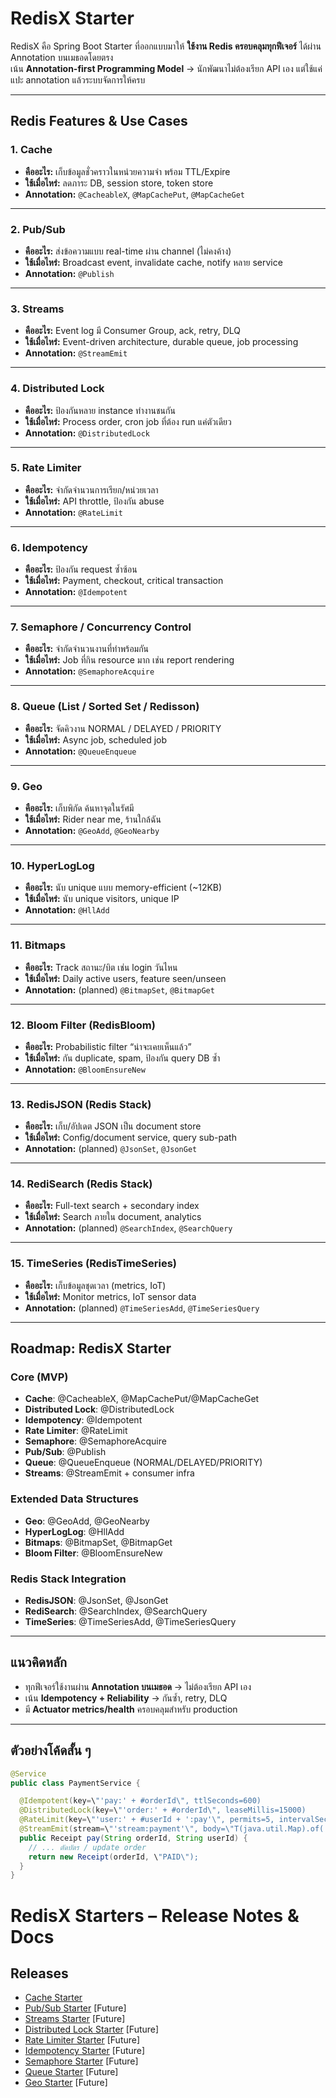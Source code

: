 # RedisX Starter

RedisX คือ Spring Boot Starter ที่ออกแบบมาให้ **ใช้งาน Redis ครอบคลุมทุกฟีเจอร์** ได้ผ่าน Annotation บนเมธอดโดยตรง  
เน้น **Annotation-first Programming Model** → นักพัฒนาไม่ต้องเรียก API เอง แต่ใช้แค่แปะ annotation แล้วระบบจัดการให้ครบ

---

## Redis Features & Use Cases

### 1. Cache
- **คืออะไร:** เก็บข้อมูลชั่วคราวในหน่วยความจำ พร้อม TTL/Expire
- **ใช้เมื่อไหร่:** ลดภาระ DB, session store, token store
- **Annotation:** `@CacheableX`, `@MapCachePut`, `@MapCacheGet`

---

### 2. Pub/Sub
- **คืออะไร:** ส่งข้อความแบบ real-time ผ่าน channel (ไม่คงค้าง)
- **ใช้เมื่อไหร่:** Broadcast event, invalidate cache, notify หลาย service
- **Annotation:** `@Publish`

---

### 3. Streams
- **คืออะไร:** Event log มี Consumer Group, ack, retry, DLQ
- **ใช้เมื่อไหร่:** Event-driven architecture, durable queue, job processing
- **Annotation:** `@StreamEmit`

---

### 4. Distributed Lock
- **คืออะไร:** ป้องกันหลาย instance ทำงานชนกัน
- **ใช้เมื่อไหร่:** Process order, cron job ที่ต้อง run แค่ตัวเดียว
- **Annotation:** `@DistributedLock`

---

### 5. Rate Limiter
- **คืออะไร:** จำกัดจำนวนการเรียก/หน่วยเวลา
- **ใช้เมื่อไหร่:** API throttle, ป้องกัน abuse
- **Annotation:** `@RateLimit`

---

### 6. Idempotency
- **คืออะไร:** ป้องกัน request ซ้ำซ้อน
- **ใช้เมื่อไหร่:** Payment, checkout, critical transaction
- **Annotation:** `@Idempotent`

---

### 7. Semaphore / Concurrency Control
- **คืออะไร:** จำกัดจำนวนงานที่ทำพร้อมกัน
- **ใช้เมื่อไหร่:** Job ที่กิน resource มาก เช่น report rendering
- **Annotation:** `@SemaphoreAcquire`

---

### 8. Queue (List / Sorted Set / Redisson)
- **คืออะไร:** จัดคิวงาน NORMAL / DELAYED / PRIORITY
- **ใช้เมื่อไหร่:** Async job, scheduled job
- **Annotation:** `@QueueEnqueue`

---

### 9. Geo
- **คืออะไร:** เก็บพิกัด ค้นหาจุดในรัศมี
- **ใช้เมื่อไหร่:** Rider near me, ร้านใกล้ฉัน
- **Annotation:** `@GeoAdd`, `@GeoNearby`

---

### 10. HyperLogLog
- **คืออะไร:** นับ unique แบบ memory-efficient (~12KB)
- **ใช้เมื่อไหร่:** นับ unique visitors, unique IP
- **Annotation:** `@HllAdd`

---

### 11. Bitmaps
- **คืออะไร:** Track สถานะ/บิต เช่น login วันไหน
- **ใช้เมื่อไหร่:** Daily active users, feature seen/unseen
- **Annotation:** (planned) `@BitmapSet`, `@BitmapGet`

---

### 12. Bloom Filter (RedisBloom)
- **คืออะไร:** Probabilistic filter “น่าจะเคยเห็นแล้ว”  
- **ใช้เมื่อไหร่:** กัน duplicate, spam, ป้องกัน query DB ซ้ำ
- **Annotation:** `@BloomEnsureNew`

---

### 13. RedisJSON (Redis Stack)
- **คืออะไร:** เก็บ/อัปเดต JSON เป็น document store
- **ใช้เมื่อไหร่:** Config/document service, query sub-path
- **Annotation:** (planned) `@JsonSet`, `@JsonGet`

---

### 14. RediSearch (Redis Stack)
- **คืออะไร:** Full-text search + secondary index
- **ใช้เมื่อไหร่:** Search ภายใน document, analytics
- **Annotation:** (planned) `@SearchIndex`, `@SearchQuery`

---

### 15. TimeSeries (RedisTimeSeries)
- **คืออะไร:** เก็บข้อมูลชุดเวลา (metrics, IoT)
- **ใช้เมื่อไหร่:** Monitor metrics, IoT sensor data
- **Annotation:** (planned) `@TimeSeriesAdd`, `@TimeSeriesQuery`

---

## Roadmap: RedisX Starter

### Core (MVP)
- **Cache**: @CacheableX, @MapCachePut/@MapCacheGet  
- **Distributed Lock**: @DistributedLock  
- **Idempotency**: @Idempotent  
- **Rate Limiter**: @RateLimit  
- **Semaphore**: @SemaphoreAcquire  
- **Pub/Sub**: @Publish  
- **Queue**: @QueueEnqueue (NORMAL/DELAYED/PRIORITY)  
- **Streams**: @StreamEmit + consumer infra  

### Extended Data Structures
- **Geo**: @GeoAdd, @GeoNearby  
- **HyperLogLog**: @HllAdd  
- **Bitmaps**: @BitmapSet, @BitmapGet  
- **Bloom Filter**: @BloomEnsureNew  

### Redis Stack Integration
- **RedisJSON**: @JsonSet, @JsonGet  
- **RediSearch**: @SearchIndex, @SearchQuery  
- **TimeSeries**: @TimeSeriesAdd, @TimeSeriesQuery  

---

## แนวคิดหลัก
- ทุกฟีเจอร์ใช้งานผ่าน **Annotation บนเมธอด** → ไม่ต้องเรียก API เอง  
- เน้น **Idempotency + Reliability** → กันซ้ำ, retry, DLQ  
- มี **Actuator metrics/health** ครอบคลุมสำหรับ production  

---

## ตัวอย่างโค้ดสั้น ๆ

```java
@Service
public class PaymentService {

  @Idempotent(key=\"'pay:' + #orderId\", ttlSeconds=600)
  @DistributedLock(key=\"'order:' + #orderId\", leaseMillis=15000)
  @RateLimit(key=\"'user:' + #userId + ':pay'\", permits=5, intervalSeconds=1)
  @StreamEmit(stream=\"'stream:payment'\", body=\"T(java.util.Map).of('order',#orderId,'event','PAID')\")
  public Receipt pay(String orderId, String userId) {
    // ... ตัดบัตร / update order
    return new Receipt(orderId, \"PAID\");
  }
}
```
# RedisX Starters – Release Notes & Docs

## Releases 

- [Cache Starter](docs/v_0_1_0/v0.1.0-cache.md)
- [Pub/Sub Starter](docs/v_0_2_0/v0.2.0-pubsub.md) [Future]
- [Streams Starter](docs/v_0_3_0/v0.3.0-streams.md) [Future]
- [Distributed Lock Starter](docs/v_0_4_0/v0.4.0-lock.md) [Future]
- [Rate Limiter Starter](docs/v_0_5_0/v0.5.0-ratelimit.md) [Future]
- [Idempotency Starter](docs/v_0_6_0/v0.6.0-idempotent.md) [Future]
- [Semaphore Starter](docs/v_0_7_0/v0.7.0-semaphore.md) [Future]
- [Queue Starter](docs/v_0_8_0/v0.8.0-queue.md) [Future]
- [Geo Starter](docs/v_0_9_0/v0.9.0-geo.md) [Future]